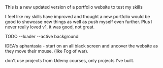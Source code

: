 This is a new updated version of a portfolio website to test my skills

I feel like my skills have improved and thought a new portfolio would be good to showcase new things as well as push myself even further. Plus I never really loved v1, it was good, not great.

TODO
--loader
--active background

IDEA's
aphantasia - start on an all black screen and uncover the website as they move their mouse. (like Fog of war).

don't use projects from Udemy courses, only projects I've built.
